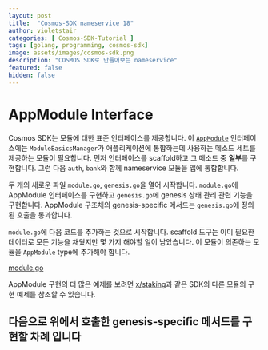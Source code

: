 ```yaml
---
layout: post
title:  "Cosmos-SDK nameservice 18"
author: violetstair
categories: [ Cosmos-SDK-Tutorial ]
tags: [golang, programming, cosmos-sdk]
image: assets/images/cosmos-sdk.png
description: "COSMOS SDK로 만들어보는 nameservice"
featured: false
hidden: false
---
```


# AppModule Interface

Cosmos SDK는 모듈에 대한 표준 인터페이스를 제공합니다.
이 [`AppModule`](https://github.com/cosmos/cosmos-sdk/blob/master/types/module.go) 인터페이스에는 `ModuleBasicsManager`가 애플리케이션에 통합하는데 사용하는 메소드 세트를 제공하는 모듈이 필요합니다. 먼저 인터페이스를 scaffold하고 그 메소드 중 **일부**를 구현합니다. 그런 다음 `auth`, `bank`와 함께 nameservice 모듈을 앱에 통합합니다.

두 개의 새로운 파일 `module.go`, `genesis.go`을 열어 시작합니다. `module.go`에 AppModule 인터페이스를 구현하고 `genesis.go`에 genesis 상태 관리 관련 기능을 구현합니다. AppModule 구조체의 genesis-specific 메서드는 `genesis.go`에 정의된 호출을 통과합니다.

`module.go`에 다음 코드를 추가하는 것으로 시작합니다. scaffold 도구는 이미 필요한 데이터로 모든 기능을 채웠지만 몇 가지 해야할 일이 남았습니다. 이 모듈이 의존하는 모듈을 `AppModule` type에 추가해야 합니다.

[module.go](https://github.com/cosmos/sdk-tutorials/blob/master/nameservice/x/nameservice/module.go)

AppModule 구현의 더 많은 예제를 보려면 [x/staking](https://github.com/cosmos/cosmos-sdk/blob/master/x/staking/genesis.go)과 같은 SDK의 다른 모듈의 구현 예제를 참조할 수 있습니다.

## 다음으로 위에서 호출한 genesis-specific 메서드를 구현할 차례 입니다
